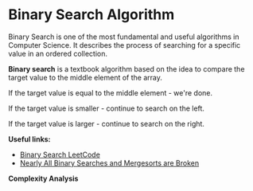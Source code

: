 # Binary Search Algorithm

Binary Search is one of the most fundamental and useful algorithms in Computer Science. It describes the process of searching for a specific value in an ordered collection.

**Binary search** is a textbook algorithm based on the idea to compare the target value to the middle element of the array.

If the target value is equal to the middle element - we're done.

If the target value is smaller - continue to search on the left.

If the target value is larger - continue to search on the right.

**Useful links:**
- [Binary Search LeetCode](https://leetcode.com/explore/learn/card/binary-search/125/template-i/
  )
- [Nearly All Binary Searches and Mergesorts are Broken](https://ai.googleblog.com/2006/06/extra-extra-read-all-about-it-nearly.html)

**Complexity Analysis**